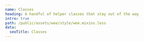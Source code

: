 ```yaml
---
name: Classes
heading: A handful of helper classes that stay out of the way
intro: true
path: /public/assets/wee/style/wee.mixins.less
data:
  seoTitle: Classes
---
```


